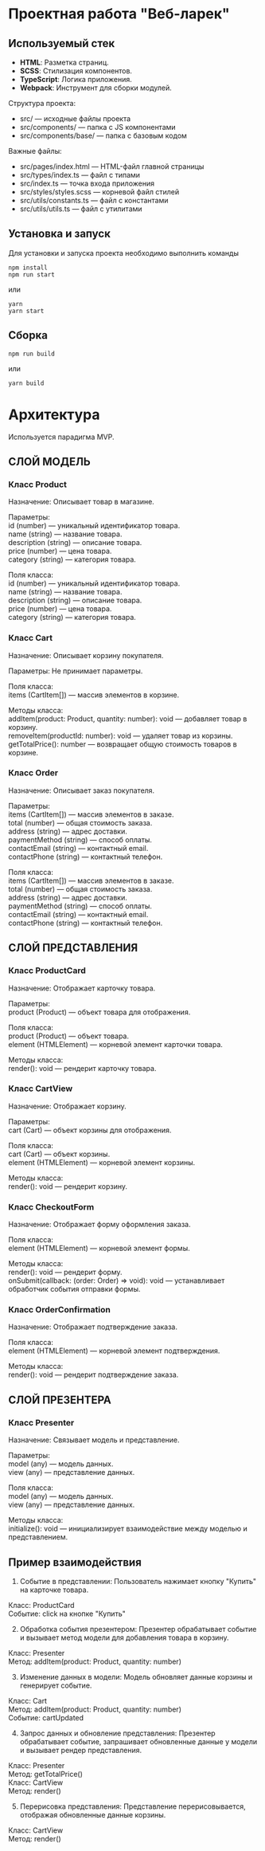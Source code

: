 # Проектная работа "Веб-ларек"

## Используемый стек

- **HTML**: Разметка страниц.
- **SCSS**: Стилизация компонентов.
- **TypeScript**: Логика приложения.
- **Webpack**: Инструмент для сборки модулей.

Структура проекта:
- src/ — исходные файлы проекта
- src/components/ — папка с JS компонентами
- src/components/base/ — папка с базовым кодом

Важные файлы:
- src/pages/index.html — HTML-файл главной страницы
- src/types/index.ts — файл с типами
- src/index.ts — точка входа приложения
- src/styles/styles.scss — корневой файл стилей
- src/utils/constants.ts — файл с константами
- src/utils/utils.ts — файл с утилитами

## Установка и запуск
Для установки и запуска проекта необходимо выполнить команды

```
npm install
npm run start
```

или

```
yarn
yarn start
```
## Сборка

```
npm run build
```

или

```
yarn build
```
# Архитектура  
Используется парадигма MVP.
## СЛОЙ МОДЕЛЬ

### Класс Product  
Назначение: Описывает товар в магазине.

Параметры:  
id (number) — уникальный идентификатор товара.  
name (string) — название товара.  
description (string) — описание товара.  
price (number) — цена товара.  
category (string) — категория товара.  

Поля класса:  
id (number) — уникальный идентификатор товара.  
name (string) — название товара.  
description (string) — описание товара.  
price (number) — цена товара.  
category (string) — категория товара.  

### Класс Cart

Назначение: Описывает корзину покупателя.  

Параметры: Не принимает параметры.  

Поля класса:  
items (CartItem[]) — массив элементов в корзине.  

Методы класса:  
addItem(product: Product, quantity: number): void — добавляет товар в корзину.  
removeItem(productId: number): void — удаляет товар из корзины.  
getTotalPrice(): number — возвращает общую стоимость товаров в корзине.  

### Класс Order  

Назначение: Описывает заказ покупателя.  

Параметры:  
items (CartItem[]) — массив элементов в заказе.  
total (number) — общая стоимость заказа.  
address (string) — адрес доставки.  
paymentMethod (string) — способ оплаты.  
contactEmail (string) — контактный email.  
contactPhone (string) — контактный телефон.  

Поля класса:  
items (CartItem[]) — массив элементов в заказе.  
total (number) — общая стоимость заказа.  
address (string) — адрес доставки.  
paymentMethod (string) — способ оплаты.  
contactEmail (string) — контактный email.  
contactPhone (string) — контактный телефон.  

## СЛОЙ ПРЕДСТАВЛЕНИЯ  

### Класс ProductCard  

Назначение: Отображает карточку товара.  

Параметры:  
product (Product) — объект товара для отображения.  

Поля класса:  
product (Product) — объект товара.  
element (HTMLElement) — корневой элемент карточки товара.  

Методы класса:  
render(): void — рендерит карточку товара.  

### Класс CartView 

Назначение: Отображает корзину.  

Параметры:  
cart (Cart) — объект корзины для отображения.  

Поля класса:  
cart (Cart) — объект корзины.  
element (HTMLElement) — корневой элемент корзины.  

Методы класса:  
render(): void — рендерит корзину.  

### Класс CheckoutForm

Назначение: Отображает форму оформления заказа.  

Поля класса:  
element (HTMLElement) — корневой элемент формы.  

Методы класса:  
render(): void — рендерит форму.  
onSubmit(callback: (order: Order) => void): void — устанавливает обработчик события отправки формы.  

### Класс OrderConfirmation

Назначение: Отображает подтверждение заказа.  

Поля класса:  
element (HTMLElement) — корневой элемент подтверждения.  

Методы класса:  
render(): void — рендерит подтверждение заказа.  

## СЛОЙ ПРЕЗЕНТЕРА
### Класс Presenter

Назначение: Связывает модель и представление.  

Параметры:  
model (any) — модель данных.  
view (any) — представление данных.  

Поля класса:  
model (any) — модель данных.  
view (any) — представление данных.  

Методы класса:  
initialize(): void — инициализирует взаимодействие между моделью и представлением.  

## Пример взаимодействия

1. Событие в представлении: Пользователь нажимает кнопку "Купить" на карточке товара.

Класс: ProductCard  
Событие: click на кнопке "Купить"  

2. Обработка события презентером: Презентер обрабатывает событие и вызывает метод модели для добавления товара в корзину.

Класс: Presenter  
Метод: addItem(product: Product, quantity: number)  

3. Изменение данных в модели: Модель обновляет данные корзины и генерирует событие.

Класс: Cart  
Метод: addItem(product: Product, quantity: number)  
Событие: cartUpdated  

4. Запрос данных и обновление представления: Презентер обрабатывает событие, запрашивает обновленные данные у модели и вызывает рендер представления.

Класс: Presenter  
Метод: getTotalPrice()  
Класс: CartView  
Метод: render()  

5. Перерисовка представления: Представление перерисовывается, отображая обновленные данные корзины.

Класс: CartView  
Метод: render()  